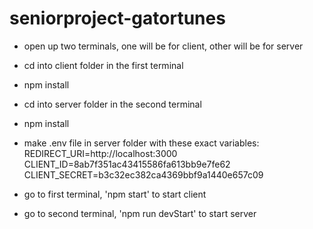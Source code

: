 # seniorproject-gatortunes

- open up two terminals, one will be for client, other will be for server
- cd into client folder in the first terminal
- npm install
- cd into server folder in the second terminal
- npm install
- make .env file in server folder with these exact variables:
REDIRECT_URI=http://localhost:3000
CLIENT_ID=8ab7f351ac43415586fa613bb9e7fe62
CLIENT_SECRET=b3c32ec382ca4369bbf9a1440e657c09

- go to first terminal, 'npm start' to start client
- go to second terminal, 'npm run devStart' to start server
